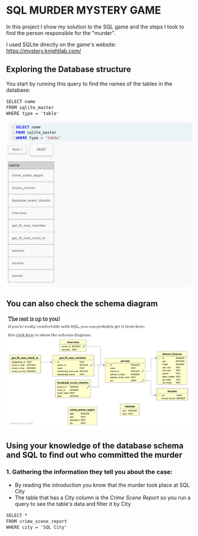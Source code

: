 # SQL MURDER MYSTERY GAME

In this project I show my solution to the SQL game and the steps I took to find the person responsible for the "murder".

I used SQLite directly on the game's website: https://mystery.knightlab.com/

## Exploring the Database structure

You start by running this query to find the names of the tables in the database:

```
SELECT name 
FROM sqlite_master
WHERE type = 'table'
```
![fork repository](https://github.com/msantillana21/sql-mysteries/blob/master/My%20Solution/Images/1.jpg)

## You can also check the schema diagram



![fork repository](https://github.com/msantillana21/sql-mysteries/blob/master/My%20Solution/Images/2.jpg)



## Using your knowledge of the database schema and SQL to find out who committed the murder

### 1. Gathering the information they tell you about the case:
* By reading the introduction you know that the murder took place at SQL City
* The table that has a City column is the *Crime Scene Report* so you run a query to see the table's data and filter it by City

```
SELECT * 
FROM crime_scene_report
WHERE city = 'SQL City'
```
